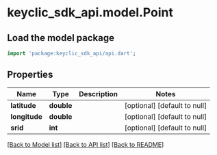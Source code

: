 # keyclic_sdk_api.model.Point

## Load the model package
```dart
import 'package:keyclic_sdk_api/api.dart';
```

## Properties
Name | Type | Description | Notes
------------ | ------------- | ------------- | -------------
**latitude** | **double** |  | [optional] [default to null]
**longitude** | **double** |  | [optional] [default to null]
**srid** | **int** |  | [optional] [default to null]

[[Back to Model list]](../README.md#documentation-for-models) [[Back to API list]](../README.md#documentation-for-api-endpoints) [[Back to README]](../README.md)


